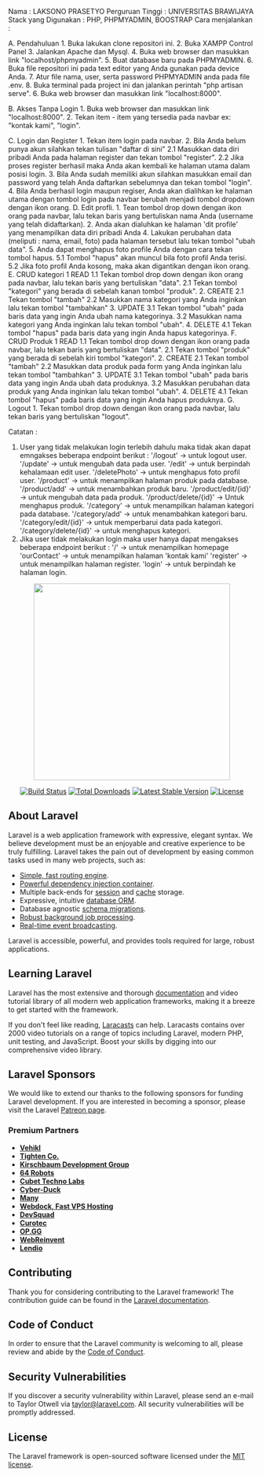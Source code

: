 Nama                    : LAKSONO PRASETYO
Perguruan Tinggi        : UNIVERSITAS BRAWIJAYA
Stack yang Digunakan    : PHP, PHPMYADMIN, BOOSTRAP
Cara menjalankan        :

A. Pendahuluan
    1. Buka lakukan clone repositori ini.
    2. Buka XAMPP Control Panel
    3. Jalankan Apache dan Mysql.
    4. Buka web browser dan masukkan link "localhost/phpmyadmin".
    5. Buat database baru pada PHPMYADMIN.
    6. Buka file repositori ini pada text editor yang Anda gunakan pada device Anda.
    7. Atur file nama, user, serta password PHPMYADMIN anda pada file .env.
    8. Buka terminal pada project ini dan jalankan perintah "php artisan serve".
    6. Buka web browser dan masukkan link "localhost:8000".

B. Akses Tanpa Login
    1. Buka web browser dan masukkan link "localhost:8000".
    2. Tekan item - item yang tersedia pada navbar ex: "kontak kami", "login".
    
C. Login dan Register
    1. Tekan item login pada navbar.
    2. Bila Anda belum punya akun silahkan tekan tulisan "daftar di sini"
       2.1 Masukkan data diri pribadi Anda pada halaman register dan tekan tombol "register".
       2.2 Jika proses register berhasil maka Anda akan kembali ke halaman utama dalam posisi login.
    3. Bila Anda sudah memiliki akun silahkan masukkan email dan password yang telah Anda daftarkan sebelumnya dan tekan tombol "login".
    4. Bila Anda berhasil login maupun regiser, Anda akan dialihkan ke halaman utama dengan tombol login pada navbar berubah menjadi tombol dropdown dengan ikon orang.
D. Edit profli.
    1. Tean tombol drop down dengan ikon orang pada navbar, lalu tekan baris yang bertuliskan nama Anda (username yang telah didaftarkan).
    2. Anda akan dialuhkan ke halaman 'dit profile' yang menampilkan data diri pribadi Anda
    4. Lakukan perubahan data (meliputi : nama, email, foto) pada halaman tersebut lalu tekan tombol "ubah data".
    5. Anda dapat menghapus foto profile Anda dengan cara tekan tombol hapus.
       5.1 Tombol "hapus" akan muncul bila foto profil Anda terisi.
       5.2 Jika foto profil Anda kosong, maka akan digantikan dengan ikon orang.
E. CRUD kategori
    1 READ
        1.1 Tekan tombol drop down dengan ikon orang pada navbar, lalu tekan baris yang bertuliskan "data".
        2.1 Tekan tombol "kategori" yang berada di sebelah kanan tombol "produk".
    2. CREATE
        2.1 Tekan tombol "tambah"
        2.2 Masukkan nama kategori yang Anda inginkan lalu tekan tombol "tambahkan"
    3. UPDATE
        3.1 Tekan tombol "ubah" pada baris data yang ingin Anda ubah nama kategorinya.
        3.2 Masukkan nama kategori yang Anda inginkan lalu tekan tombol "ubah".
    4. DELETE
        4.1 Tekan tombol "hapus" pada baris data yang ingin Anda hapus kategorinya.
F. CRUD Produk
    1 READ
        1.1 Tekan tombol drop down dengan ikon orang pada navbar, lalu tekan baris yang bertuliskan "data".
        2.1 Tekan tombol "produk" yang berada di sebelah kiri tombol "kategori".
    2. CREATE
        2.1 Tekan tombol "tambah"
        2.2 Masukkan data produk pada form yang Anda inginkan lalu tekan tombol "tambahkan"
    3. UPDATE
        3.1 Tekan tombol "ubah" pada baris data yang ingin Anda ubah data produknya.
        3.2 Masukkan perubahan data produk yang Anda inginkan lalu tekan tombol "ubah".
    4. DELETE
        4.1 Tekan tombol "hapus" pada baris data yang ingin Anda hapus produknya.
G. Logout
    1. Tekan tombol drop down dengan ikon orang pada navbar, lalu tekan baris yang bertuliskan "logout".

Catatan :
1. User yang tidak melakukan login terlebih dahulu maka tidak akan dapat emngakses beberapa endpoint berikut :
    '/logout'               -> untuk logout user.
    '/update'               -> untuk mengubah data pada user.
    '/edit'                 -> untuk berpindah kehalamaan edit user.
    '/deletePhoto'          -> untuk menghapus foto profil user.
    '/product'              -> untuk menampilkan halaman produk pada database.
    '/product/add'          -> untuk menambahkan produk baru.
    '/product/edit/{id}'    -> untuk mengubah data pada produk.
    '/product/delete/{id}'  -> Untuk menghapus produk.
    '/category'             -> untuk menampilkan halaman kategori pada database.
    '/category/add'         -> untuk menambahkan kategori baru.
    '/category/edit/{id}'   -> untuk memperbarui data pada kategori.
    '/category/delete/{id}' -> untuk menghapus kategori.
2. Jika user tidak melakukan login maka user hanya dapat mengakses beberapa endpoint berikut :
    '/'                     -> untuk menampilkan homepage
    'ourContact'            -> untuk menampilkan halaman 'kontak kami'
    'register'              -> untuk menampilkan halaman register.
    'login'                 -> untuk berpindah ke halaman login.
<p align="center"><a href="https://laravel.com" target="_blank"><img src="https://raw.githubusercontent.com/laravel/art/master/logo-lockup/5%20SVG/2%20CMYK/1%20Full%20Color/laravel-logolockup-cmyk-red.svg" width="400"></a></p>

<p align="center">
<a href="https://travis-ci.org/laravel/framework"><img src="https://travis-ci.org/laravel/framework.svg" alt="Build Status"></a>
<a href="https://packagist.org/packages/laravel/framework"><img src="https://img.shields.io/packagist/dt/laravel/framework" alt="Total Downloads"></a>
<a href="https://packagist.org/packages/laravel/framework"><img src="https://img.shields.io/packagist/v/laravel/framework" alt="Latest Stable Version"></a>
<a href="https://packagist.org/packages/laravel/framework"><img src="https://img.shields.io/packagist/l/laravel/framework" alt="License"></a>
</p>

## About Laravel

Laravel is a web application framework with expressive, elegant syntax. We believe development must be an enjoyable and creative experience to be truly fulfilling. Laravel takes the pain out of development by easing common tasks used in many web projects, such as:

- [Simple, fast routing engine](https://laravel.com/docs/routing).
- [Powerful dependency injection container](https://laravel.com/docs/container).
- Multiple back-ends for [session](https://laravel.com/docs/session) and [cache](https://laravel.com/docs/cache) storage.
- Expressive, intuitive [database ORM](https://laravel.com/docs/eloquent).
- Database agnostic [schema migrations](https://laravel.com/docs/migrations).
- [Robust background job processing](https://laravel.com/docs/queues).
- [Real-time event broadcasting](https://laravel.com/docs/broadcasting).

Laravel is accessible, powerful, and provides tools required for large, robust applications.

## Learning Laravel

Laravel has the most extensive and thorough [documentation](https://laravel.com/docs) and video tutorial library of all modern web application frameworks, making it a breeze to get started with the framework.

If you don't feel like reading, [Laracasts](https://laracasts.com) can help. Laracasts contains over 2000 video tutorials on a range of topics including Laravel, modern PHP, unit testing, and JavaScript. Boost your skills by digging into our comprehensive video library.

## Laravel Sponsors

We would like to extend our thanks to the following sponsors for funding Laravel development. If you are interested in becoming a sponsor, please visit the Laravel [Patreon page](https://patreon.com/taylorotwell).

### Premium Partners

- **[Vehikl](https://vehikl.com/)**
- **[Tighten Co.](https://tighten.co)**
- **[Kirschbaum Development Group](https://kirschbaumdevelopment.com)**
- **[64 Robots](https://64robots.com)**
- **[Cubet Techno Labs](https://cubettech.com)**
- **[Cyber-Duck](https://cyber-duck.co.uk)**
- **[Many](https://www.many.co.uk)**
- **[Webdock, Fast VPS Hosting](https://www.webdock.io/en)**
- **[DevSquad](https://devsquad.com)**
- **[Curotec](https://www.curotec.com/services/technologies/laravel/)**
- **[OP.GG](https://op.gg)**
- **[WebReinvent](https://webreinvent.com/?utm_source=laravel&utm_medium=github&utm_campaign=patreon-sponsors)**
- **[Lendio](https://lendio.com)**

## Contributing

Thank you for considering contributing to the Laravel framework! The contribution guide can be found in the [Laravel documentation](https://laravel.com/docs/contributions).

## Code of Conduct

In order to ensure that the Laravel community is welcoming to all, please review and abide by the [Code of Conduct](https://laravel.com/docs/contributions#code-of-conduct).

## Security Vulnerabilities

If you discover a security vulnerability within Laravel, please send an e-mail to Taylor Otwell via [taylor@laravel.com](mailto:taylor@laravel.com). All security vulnerabilities will be promptly addressed.

## License

The Laravel framework is open-sourced software licensed under the [MIT license](https://opensource.org/licenses/MIT).
